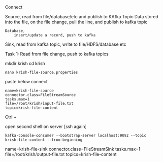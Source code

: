 Connect

Source, read from file/database/etc and publish to KAfka Topic
    Data stored into the file,
        on the file change, pull the line, and publish to kafka topic
        
    Database,
        insert/update a record, push to kafka
        
Sink, read from kafka topic, write to file/HDFS/database etc

Task 1: Read from file change, push to kafka topics

mkdir krish
cd krish 

```
nano krish-file-source.properties
```

paste below connect

```
name=krish-file-source
connector.class=FileStreamSource
tasks.max=1
file=/root/krish/input-file.txt
topic=krish-file-content
```

Ctrl + 

open second shell on server [ssh again]

```
kafka-console-consumer --bootstrap-server localhost:9092 --topic krish-file-content --from-beginning
```


name=krish-file-sink
connector.class=FileStreamSink
tasks.max=1
file=/root/krish/output-file.txt
topics=krish-file-content


